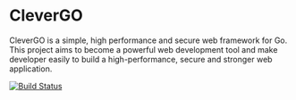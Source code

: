 # CleverGO
CleverGO is a simple, high performance and secure web framework for Go. This project aims to become a powerful web development tool and make developer easily to build a high-performance, secure and stronger web application.

[![Build Status](https://travis-ci.org/clevergo/clevergo.svg?branch=master)](https://travis-ci.org/clevergo/clevergo)

